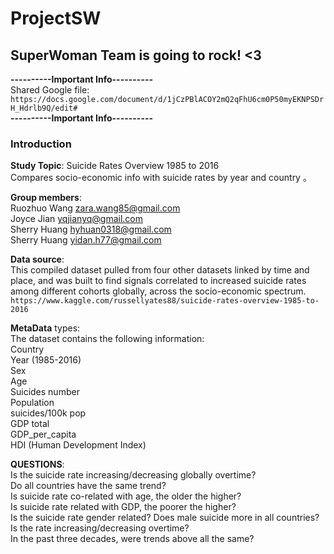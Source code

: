 # ProjectSW

## SuperWoman Team is going to rock! **<3**  

**----------Important Info----------**  
Shared Google file:  
`https://docs.google.com/document/d/1jCzPBlACOY2mQ2qFhU6cm0P50myEKNPSDrH_Hdrlb9Q/edit#`  
**----------Important Info----------**  

### Introduction ###  
**Study Topic**: Suicide Rates Overview 1985 to 2016  
Compares socio-economic info with suicide rates by year and country  。

**Group members**:  
Ruozhuo Wang zara.wang85@gmail.com  
Joyce Jian	yqjianyq@gmail.com  
Sherry Huang hyhuan0318@gmail.com  
Sherry Huang yidan.h77@gmail.com  


**Data source**:  
This compiled dataset pulled from four other datasets linked by time and place, and was built to find signals correlated to increased suicide rates among different cohorts globally, across the socio-economic spectrum.  
```https://www.kaggle.com/russellyates88/suicide-rates-overview-1985-to-2016```

**MetaData** types:  
The dataset contains the following information:  
    Country  
    Year (1985-2016)  
    Sex  
    Age  
    Suicides number  
    Population  
    suicides/100k pop  
    GDP total  
    GDP_per_capita  
    HDI (Human Development Index)  


**QUESTIONS**:  
    Is the suicide rate increasing/decreasing globally overtime?  
    Do all countries have the same trend?  
    Is suicide rate co-related with age, the older the higher?  
    Is suicide rate related with GDP, the poorer the higher?  
    Is the suicide rate gender related? Does male suicide more in all countries? Is the rate increasing/decreasing overtime?  
    In the past three decades, were trends above all the same?  


